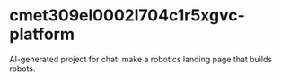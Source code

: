 # cmet309el0002l704c1r5xgvc-platform
AI-generated project for chat: make a robotics landing page that builds robots.
